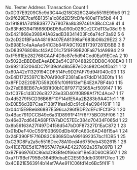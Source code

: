 No.	Tester Address	Transaction Count
1	0x0D37E9209C5c9d3C44d2f8C826C246d5519E99b6	91
2	0x9f629E7cef6B1351a1c86d2D5fcDfe480eFFb5b8	44
3	0x191881A7df8B3B777a78079a8b397461A3BcCCa8	41
4	0x63Fd6394f16680D6D58a090b028Ce2C0d113a08d	9
5	0xE421868e3989A1A82adB38341403Fc6a74cF3a92	5
6	0x2cD201BFa4A48169407EA81398aF683b06b29E22	3
7	0xB98E1c4aAaAa641C3b84FA9C192817397281D5BB	3
8	0xD83976808bcf43A0D1c75f9F99B20Fa871dA9994	2
9	0xfF561Eb282768CAAF4D8c87e5d94Ced0Ea91ECeA	2
10	0x5022cBBDBdEAeADE2e54C2F048829CDD8C408EA0	1
11	0x6921352064DC79139dAd8b5B7eD2c982Ce0fDa21	1
12	0x60A42e11329194CDF514Fe9D2FAF79d94f040c03	1
13	0xE4D1725397C1b70Af90dF2381aEe47ddD143E0fa	1
14	0x8FFD2E20B7D559205fcf09f613ef1E4E2A7BF4b0	1
15	0x27eE88EB67cA6B1f00b1C8F97712565Acf509147	1
16	0xfC37Ec1d3D26cB2723e33D401f0B98Af7fC4Ace7	1
17	0x4d5279f5CD36B68F10F14dfE5Aa2B283b9A4C1e1	1
18	0xE0E56d3B7Cae7138f71fea1dDc91c84aC984161F	1
19	0x04415E9Be6868B7E596ca296fBDF2dEFc1FCf3F3	1
20	0x4Bac791DCCB49c6a31D8991F41Ff6F75BC05Ff06	1
21	0x46e37cd64EA68Ff7A7aDC57EEc384d70434F065d	1
22	0x8b56163A27f497D4158d547bD0F87327D1EaC872	1
23	0x01bDeF40cC56f60B690dDb40FcA60c6AD48f15a4	1
24	0x24F390FfF7f6D83C93685DaA991692357bc11DB5	1
25	0xC29D8Fa2a5c5516Dce78A10cd4d6759eb4302615	1
26	0x41E67DE5d1E7ff657A17dAAE4227892a357a097B	1
27	0xB7F66976DC86dcD93Bfe0f66c6f1Be53D60CB507	1
28	0xa7f79Bef795Be364B9dbaEC2E593ddb039fFDfee	1
29	0x4CB21E563914b14ef7AAe911C06fd14c6Bc5f41F	1